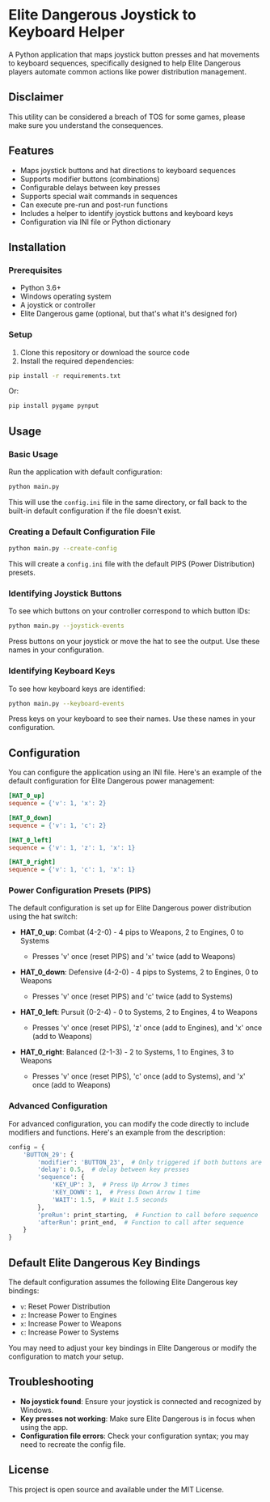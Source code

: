 # Elite Dangerous Joystick to Keyboard Helper

A Python application that maps joystick button presses and hat movements to keyboard sequences, specifically designed to help Elite Dangerous players automate common actions like power distribution management.

## Disclaimer 

This utility can be considered a breach of TOS for some games, please make sure you understand the consequences.

## Features

- Maps joystick buttons and hat directions to keyboard sequences
- Supports modifier buttons (combinations)
- Configurable delays between key presses
- Supports special wait commands in sequences
- Can execute pre-run and post-run functions
- Includes a helper to identify joystick buttons and keyboard keys
- Configuration via INI file or Python dictionary

## Installation

### Prerequisites

- Python 3.6+
- Windows operating system
- A joystick or controller
- Elite Dangerous game (optional, but that's what it's designed for)

### Setup

1. Clone this repository or download the source code
2. Install the required dependencies:

```bash
pip install -r requirements.txt
```

Or:

```bash
pip install pygame pynput
```

## Usage

### Basic Usage

Run the application with default configuration:

```bash
python main.py
```

This will use the `config.ini` file in the same directory, or fall back to the built-in default configuration if the file doesn't exist.

### Creating a Default Configuration File

```bash
python main.py --create-config
```

This will create a `config.ini` file with the default PIPS (Power Distribution) presets.

### Identifying Joystick Buttons

To see which buttons on your controller correspond to which button IDs:

```bash
python main.py --joystick-events
```

Press buttons on your joystick or move the hat to see the output. Use these names in your configuration.

### Identifying Keyboard Keys

To see how keyboard keys are identified:

```bash
python main.py --keyboard-events
```

Press keys on your keyboard to see their names. Use these names in your configuration.

## Configuration

You can configure the application using an INI file. Here's an example of the default configuration for Elite Dangerous power management:

```ini
[HAT_0_up]
sequence = {'v': 1, 'x': 2}

[HAT_0_down]
sequence = {'v': 1, 'c': 2}

[HAT_0_left]
sequence = {'v': 1, 'z': 1, 'x': 1}

[HAT_0_right]
sequence = {'v': 1, 'c': 1, 'x': 1}
```

### Power Configuration Presets (PIPS)

The default configuration is set up for Elite Dangerous power distribution using the hat switch:

- **HAT_0_up**: Combat (4-2-0) - 4 pips to Weapons, 2 to Engines, 0 to Systems
  - Presses 'v' once (reset PIPS) and 'x' twice (add to Weapons)
  
- **HAT_0_down**: Defensive (4-2-0) - 4 pips to Systems, 2 to Engines, 0 to Weapons
  - Presses 'v' once (reset PIPS) and 'c' twice (add to Systems)
  
- **HAT_0_left**: Pursuit (0-2-4) - 0 to Systems, 2 to Engines, 4 to Weapons
  - Presses 'v' once (reset PIPS), 'z' once (add to Engines), and 'x' once (add to Weapons)
  
- **HAT_0_right**: Balanced (2-1-3) - 2 to Systems, 1 to Engines, 3 to Weapons
  - Presses 'v' once (reset PIPS), 'c' once (add to Systems), and 'x' once (add to Weapons)

### Advanced Configuration

For advanced configuration, you can modify the code directly to include modifiers and functions. Here's an example from the description:

```python
config = {
    'BUTTON_29': {
        'modifier': 'BUTTON_23',  # Only triggered if both buttons are pressed
        'delay': 0.5,  # delay between key presses
        'sequence': {
            'KEY_UP': 3,  # Press Up Arrow 3 times
            'KEY_DOWN': 1,  # Press Down Arrow 1 time
            'WAIT': 1.5,  # Wait 1.5 seconds
        },
        'preRun': print_starting,  # Function to call before sequence
        'afterRun': print_end,  # Function to call after sequence
    }
}
```

## Default Elite Dangerous Key Bindings

The default configuration assumes the following Elite Dangerous key bindings:

- `v`: Reset Power Distribution
- `z`: Increase Power to Engines
- `x`: Increase Power to Weapons
- `c`: Increase Power to Systems

You may need to adjust your key bindings in Elite Dangerous or modify the configuration to match your setup.

## Troubleshooting

- **No joystick found**: Ensure your joystick is connected and recognized by Windows.
- **Key presses not working**: Make sure Elite Dangerous is in focus when using the app.
- **Configuration file errors**: Check your configuration syntax; you may need to recreate the config file.

## License

This project is open source and available under the MIT License.